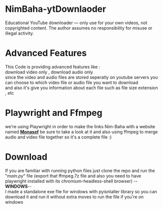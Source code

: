 # NimBaha-ytDownlaoder
Educational YouTube downloader — only use for your own videos, not copyrighted content. The author assumes no responsibility for misuse or illegal activity.  
# Advanced Features
This Code is providing advanced features like :   
download video only , download audio only   
since the video and audio files are stored seperatly on youtube servers you can choose to which video file or audio file you want to download   
and also it's give you information about each file such as file size extension , etc  
# Playwright and Ffmpeg
we're using Playwright in order to make the links Nim-Baha with a website named [**Monasef**](https://monasef.ir/ ) be sure to take a look at it
and also using ffmpeg to merge audio and video file together so it's a complete file :)  
# Download
If you are familiar with running python files just clone the repo and run the "*main.py*" file (export that ffmpeg.7z file and also you need to have playwright installed with its chromium-headless-shell browser)
--**WINDOWS**--  
I made a standalone exe file for windows with pyisntaller library so you can download it and run it without extra moves to run the file if you're on windows
